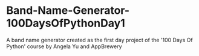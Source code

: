 # Band-Name-Generator-100DaysOfPythonDay1
A band name generator created as the first day project of the '100 Days Of Python' course by Angela Yu and AppBrewery
